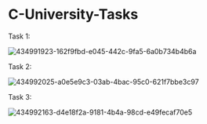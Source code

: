 # C-University-Tasks
Task 1:

![434991923-162f9fbd-e045-442c-9fa5-6a0b734b4b6a](https://github.com/user-attachments/assets/99d0257e-c2c3-449b-b144-ff799b997e30)

Task 2:

![434992025-a0e5e9c3-03ab-4bac-95c0-621f7bbe3c97](https://github.com/user-attachments/assets/50e40010-5b1d-447f-89b4-dc8148ba9104)

Task 3:

![434992163-d4e18f2a-9181-4b4a-98cd-e49fecaf70e5](https://github.com/user-attachments/assets/a66f2e85-228c-4ff6-8683-efc8fc492935)

